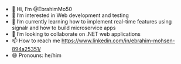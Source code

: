 - 👋 Hi, I’m @EbrahimMo50
- 👀 I’m interested in Web development and testing
- 🌱 I’m currently learning how to implement real-time features using signalr and how to build microservice apps
- 💞️ I’m looking to collaborate on .NET web applications
- 📫 How to reach me https://www.linkedin.com/in/ebrahim-mohsen-894a25351/
- 😄 Pronouns: he/him

<!---
EbrahimMo50/EbrahimMo50 is a ✨ special ✨ repository because its `README.md` (this file) appears on your GitHub profile.
You can click the Preview link to take a look at your changes.
--->
